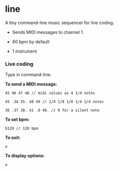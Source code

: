 # line
A tiny command-line music sequencer for live coding.

+ Sends MIDI messages to channel 1.

+ 60 bpm by default

+ 1 instrument


### Live coding

Type in command-line.

**To send a MIDI message:**

`45 46 47 48 // midi values as 4 1/4 notes`

`45 .34 35. 48 49 // 1/4 1/8 1/8 1/4 1/4 notes`

`36 .37 38. 41 .0 46. // 0 for a silent note`

**To set bpm:**  

`b120 // 120 bpm`

**To exit:**

`e`  

**To display options:**

`o`
 
